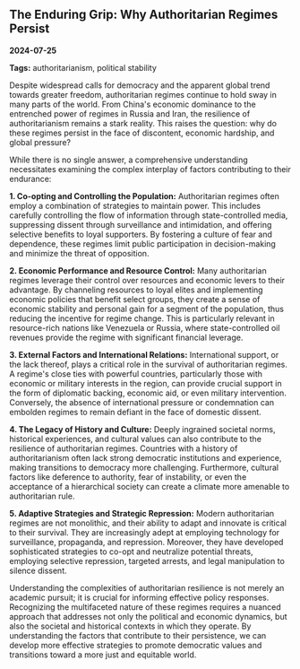 ## The Enduring Grip: Why Authoritarian Regimes Persist

**2024-07-25**

**Tags:** authoritarianism, political stability

Despite widespread calls for democracy and the apparent global trend towards greater freedom, authoritarian regimes continue to hold sway in many parts of the world. From China's economic dominance to the entrenched power of regimes in Russia and Iran, the resilience of authoritarianism remains a stark reality. This raises the question: why do these regimes persist in the face of discontent, economic hardship, and global pressure?

While there is no single answer, a comprehensive understanding necessitates examining the complex interplay of factors contributing to their endurance:

**1. Co-opting and Controlling the Population:**  Authoritarian regimes often employ a combination of strategies to maintain power. This includes carefully controlling the flow of information through state-controlled media, suppressing dissent through surveillance and intimidation, and offering selective benefits to loyal supporters. By fostering a culture of fear and dependence, these regimes limit public participation in decision-making and minimize the threat of opposition.

**2. Economic Performance and Resource Control:**  Many authoritarian regimes leverage their control over resources and economic levers to their advantage. By channeling resources to loyal elites and implementing economic policies that benefit select groups, they create a sense of economic stability and personal gain for a segment of the population, thus reducing the incentive for regime change. This is particularly relevant in resource-rich nations like Venezuela or Russia, where state-controlled oil revenues provide the regime with significant financial leverage.

**3. External Factors and International Relations:**  International support, or the lack thereof, plays a critical role in the survival of authoritarian regimes.  A regime's close ties with powerful countries, particularly those with economic or military interests in the region, can provide crucial support in the form of diplomatic backing, economic aid, or even military intervention. Conversely, the absence of international pressure or condemnation can embolden regimes to remain defiant in the face of domestic dissent.

**4. The Legacy of History and Culture:**  Deeply ingrained societal norms, historical experiences, and cultural values can also contribute to the resilience of authoritarian regimes.  Countries with a history of authoritarianism often lack strong democratic institutions and experience, making transitions to democracy more challenging.  Furthermore, cultural factors like deference to authority, fear of instability, or even the acceptance of a hierarchical society can create a climate more amenable to authoritarian rule.

**5. Adaptive Strategies and Strategic Repression:**  Modern authoritarian regimes are not monolithic, and their ability to adapt and innovate is critical to their survival.  They are increasingly adept at employing technology for surveillance, propaganda, and repression. Moreover, they have developed sophisticated strategies to co-opt and neutralize potential threats, employing selective repression, targeted arrests, and legal manipulation to silence dissent.

Understanding the complexities of authoritarian resilience is not merely an academic pursuit; it is crucial for informing effective policy responses. Recognizing the multifaceted nature of these regimes requires a nuanced approach that addresses not only the political and economic dynamics, but also the societal and historical contexts in which they operate. By understanding the factors that contribute to their persistence, we can develop more effective strategies to promote democratic values and transitions toward a more just and equitable world. 
